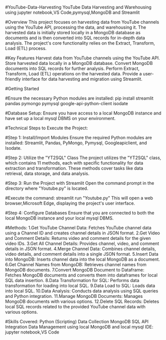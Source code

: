 #YouTube-Data-Harvesting
YouTube Data Harvesting and Warehousing using jupyter notebook,VS Code,pymysql,MongoDB and Streamlit

#Overview
This project focuses on harvesting data from YouTube channels using the YouTube API, processing the data, and warehousing it. The harvested data is initially stored locally in a MongoDB database as documents and is then converted into SQL records for in-depth data analysis. The project's core functionality relies on the Extract, Transform, Load (ETL) process.

#Key Features
Harvest data from YouTube channels using the YouTube API.
Store harvested data locally in a MongoDB database.
Convert MongoDB documents into SQL records for further analysis.
Perform Extract, Transform, Load (ETL) operations on the harvested data.
Provide a user-friendly interface for data harvesting and migration using Streamlit.

#Getting Started

#Ensure the necessary Python modules are installed:
pip install streamlit pandas pymongo pymysql google-api-python-client isodate

#Database Setup:
Ensure you have access to a local MongoDB instance and have set up a local mysql DBMS on your environment.

#Technical Steps to Execute the Project:

#Step 1: Install/Import Modules
Ensure the required Python modules are installed: Streamlit, Pandas, PyMongo, Pymysql, Googleapiclient, and Isodate.

#Step 2: Utilize the "YT2SQL" Class
The project utilizes the "YT2SQL" class, which contains 11 methods, each with specific functionality for data extraction and transformation. These methods cover tasks like data retrieval, data storage, and data analysis.

#Step 3: Run the Project with Streamlit
Open the command prompt in the directory where "Youtube.py" is located.

#Execute the command:
streamlit run "Youtube.py"
This will open a web browser,Microsoft Edge, displaying the project's user interface.

#Step 4: Configure Databases
Ensure that you are connected to both the local MongoDB instance and your local mysql DBMS.

#Methods:
1.Get YouTube Channel Data: Fetches YouTube channel data using a Channel ID and creates channel details in JSON format.
2.Get Video and Comment Details: Returns video and comment details for the given video IDs.
3.Get All Channel Details: Provides channel, video, and comment details in JSON format.
4.Merge Channel Data: Combines channel details, video details, and comment details into a single JSON format.
5.Insert Data into MongoDB: Inserts channel data into the local MongoDB as a document.
6.Get Channel Names from MongoDB: Retrieves channel names from MongoDB documents.
7.Convert MongoDB Document to Dataframe: Fetches MongoDB documents and converts them into dataframes for local SQL data insertion.
8.Data Transformation for SQL: Performs data transformation for loading into local SQL.
9.Data Load to SQL: Loads data into local SQL.
10.Data Analysis: Conducts data analysis using SQL queries and Python integration.
11.Manage MongoDB Documents: Manages MongoDB documents with various options.
12.Delete SQL Records: Deletes local SQL records related to the provided YouTube channel data with various options.

#Skills Covered:
Python (Scripting)
Data Collection
MongoDB
SQL
API Integration
Data Management using local MongoDB and local mysql
IDE: jupyter notebook,VS Code
